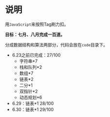 # 说明

用`JavaScript`来按照Tag刷力扣。

**目标：七月、八月完成一百道。**

分成数据结构和算法两部分，代码会放在`code`目录下。

+ 6.23之前已完成：27/100
  + 字符串*7
  + 栈和队列*2
  + 数组*7
  + 链表*2
  + 二分*1
  + 双指针*2
  + 动态规划*6
+ 6.29：链表*1 28/100
+ 6.30：链表*1  29/100